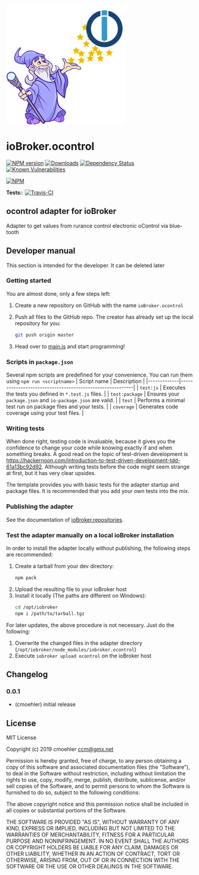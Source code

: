 ![Logo](admin/ocontrol.png)
# ioBroker.ocontrol

[![NPM version](http://img.shields.io/npm/v/iobroker.ocontrol.svg)](https://www.npmjs.com/package/iobroker.ocontrol)
[![Downloads](https://img.shields.io/npm/dm/iobroker.ocontrol.svg)](https://www.npmjs.com/package/iobroker.ocontrol)
[![Dependency Status](https://img.shields.io/david/cmoehler/iobroker.ocontrol.svg)](https://david-dm.org/cmoehler/iobroker.ocontrol)
[![Known Vulnerabilities](https://snyk.io/test/github/cmoehler/ioBroker.ocontrol/badge.svg)](https://snyk.io/test/github/cmoehler/ioBroker.ocontrol)

[![NPM](https://nodei.co/npm/iobroker.ocontrol.png?downloads=true)](https://nodei.co/npm/iobroker.ocontrol/)

**Tests:**: [![Travis-CI](http://img.shields.io/travis/cmoehler/ioBroker.ocontrol/master.svg)](https://travis-ci.org/cmoehler/ioBroker.ocontrol)

## ocontrol adapter for ioBroker

Adapter to get values from rurance control electronic oControl via blue-tooth

## Developer manual
This section is intended for the developer. It can be deleted later

### Getting started

You are almost done, only a few steps left:
1. Create a new repository on GitHub with the name `ioBroker.ocontrol`

1. Push all files to the GitHub repo. The creator has already set up the local repository for you:  
	```bash
	git push origin master
	```
1. Head over to [main.js](main.js) and start programming!

### Scripts in `package.json`
Several npm scripts are predefined for your convenience. You can run them using `npm run <scriptname>`
| Script name | Description                                              |
|-------------|----------------------------------------------------------|
| `test:js`   | Executes the tests you defined in `*.test.js` files.     |
| `test:package`    | Ensures your `package.json` and `io-package.json` are valid. |
| `test` | Performs a minimal test run on package files and your tests. |
| `coverage` | Generates code coverage using your test files. |

### Writing tests
When done right, testing code is invaluable, because it gives you the 
confidence to change your code while knowing exactly if and when 
something breaks. A good read on the topic of test-driven development 
is https://hackernoon.com/introduction-to-test-driven-development-tdd-61a13bc92d92. 
Although writing tests before the code might seem strange at first, but it has very 
clear upsides.

The template provides you with basic tests for the adapter startup and package files.
It is recommended that you add your own tests into the mix.

### Publishing the adapter
See the documentation of [ioBroker.repositories](https://github.com/ioBroker/ioBroker.repositories#requirements-for-adapter-to-get-added-to-the-latest-repository).

### Test the adapter manually on a local ioBroker installation
In order to install the adapter locally without publishing, the following steps are recommended:
1. Create a tarball from your dev directory:  
	```bash
	npm pack
	```
1. Upload the resulting file to your ioBroker host
1. Install it locally (The paths are different on Windows):
	```bash
	cd /opt/iobroker
	npm i /path/to/tarball.tgz
	```

For later updates, the above procedure is not necessary. Just do the following:
1. Overwrite the changed files in the adapter directory (`/opt/iobroker/node_modules/iobroker.ocontrol`)
1. Execute `iobroker upload ocontrol` on the ioBroker host

## Changelog

### 0.0.1
* (cmoehler) initial release

## License
MIT License

Copyright (c) 2019 cmoehler <ccm@gmx.net>

Permission is hereby granted, free of charge, to any person obtaining a copy
of this software and associated documentation files (the "Software"), to deal
in the Software without restriction, including without limitation the rights
to use, copy, modify, merge, publish, distribute, sublicense, and/or sell
copies of the Software, and to permit persons to whom the Software is
furnished to do so, subject to the following conditions:

The above copyright notice and this permission notice shall be included in all
copies or substantial portions of the Software.

THE SOFTWARE IS PROVIDED "AS IS", WITHOUT WARRANTY OF ANY KIND, EXPRESS OR
IMPLIED, INCLUDING BUT NOT LIMITED TO THE WARRANTIES OF MERCHANTABILITY,
FITNESS FOR A PARTICULAR PURPOSE AND NONINFRINGEMENT. IN NO EVENT SHALL THE
AUTHORS OR COPYRIGHT HOLDERS BE LIABLE FOR ANY CLAIM, DAMAGES OR OTHER
LIABILITY, WHETHER IN AN ACTION OF CONTRACT, TORT OR OTHERWISE, ARISING FROM,
OUT OF OR IN CONNECTION WITH THE SOFTWARE OR THE USE OR OTHER DEALINGS IN THE
SOFTWARE.